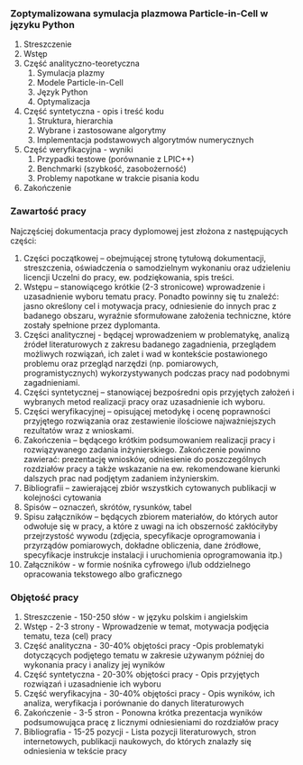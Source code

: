 ### Zoptymalizowana symulacja plazmowa Particle-in-Cell w języku Python
1. Streszczenie
2. Wstęp
3. Część analityczno-teoretyczna
    1. Symulacja plazmy
    2. Modele Particle-in-Cell
    3. Język Python
    4. Optymalizacja
4. Część syntetyczna - opis i treść kodu
    1. Struktura, hierarchia
    2. Wybrane i zastosowane algorytmy
    2. Implementacja podstawowych algorytmów numerycznych
5. Część weryfikacyjna - wyniki
    1. Przypadki testowe (porównanie z LPIC++)
    2. Benchmarki (szybkość, zasobożerność)
    3. Problemy napotkane w trakcie pisania kodu
6. Zakończenie

### Zawartość pracy
Najczęściej dokumentacja pracy dyplomowej jest złożona z następujących części:

1. Części początkowej – obejmującej stronę tytułową dokumentacji, streszczenia, oświadczenia o samodzielnym wykonaniu oraz udzieleniu licencji Uczelni do pracy, ew. podziękowania, spis treści.
2. Wstępu – stanowiącego krótkie (2-3 stronicowe) wprowadzenie i uzasadnienie wyboru tematu pracy. Ponadto powinny się tu znaleźć: jasno określony cel i motywacja pracy, odniesienie do innych prac z badanego obszaru, wyraźnie sformułowane założenia techniczne, które zostały spełnione przez dyplomanta.
3. Części analitycznej - będącej wprowadzeniem w problematykę, analizą źródeł literaturowych z zakresu badanego zagadnienia, przeglądem możliwych rozwiązań, ich zalet i wad w kontekście postawionego problemu oraz przegląd narzędzi (np. pomiarowych, programistycznych) wykorzystywanych podczas pracy nad podobnymi zagadnieniami.
4. Części syntetycznej – stanowiącej bezpośredni opis przyjętych założeń i wybranych metod realizacji pracy oraz uzasadnienie ich wyboru.
5. Części weryfikacyjnej – opisującej metodykę i ocenę poprawności przyjętego rozwiązania oraz zestawienie ilościowe najważniejszych rezultatów wraz z wnioskami.
6. Zakończenia – będącego krótkim podsumowaniem realizacji pracy i rozwiązywanego zadania inżynierskiego. Zakończenie powinno zawierać: prezentację wniosków, odniesienie do poszczególnych rozdziałów pracy a także wskazanie na ew. rekomendowane kierunki dalszych prac nad podjętym zadaniem inżynierskim.
7. Bibliografii – zawierającej zbiór wszystkich cytowanych publikacji w kolejności cytowania
8. Spisów – oznaczeń, skrótów, rysunków, tabel
9. Spisu załączników – będących zbiorem materiałów, do których autor odwołuje się
w pracy, a które z uwagi na ich obszerność zakłóciłyby przejrzystość wywodu (zdjęcia, specyfikacje oprogramowania i przyrządów pomiarowych, dokładne obliczenia, dane źródłowe, specyfikacje instrukcje instalacji i uruchomienia oprogramowania itp.)
10. Załączników  - w formie nośnika cyfrowego i/lub oddzielnego opracowania tekstowego albo graficznego

### Objętość pracy
1. Streszczenie - 150-250 słów - w języku polskim i angielskim
2. Wstęp - 2-3 strony - Wprowadzenie w temat, motywacja podjęcia tematu, teza (cel) pracy
3. Część analityczna - 30-40% objętości pracy -Opis problematyki dotyczących podjętego tematu w zakresie używanym później do wykonania pracy i analizy jej wyników
4. Część syntetyczna - 20-30% objętości pracy - Opis przyjętych rozwiązań i uzasadnienie ich wyboru
5. Część weryfikacyjna - 30-40% objętości pracy - Opis wyników, ich analiza, weryfikacja i porównanie do danych literaturowych
6. Zakończenie - 3-5 stron - Ponowna krótka prezentacja wyników podsumowująca pracę z licznymi odniesieniami do rozdziałów pracy
7. Bibliografia - 15-25 pozycji - Lista pozycji literaturowych, stron internetowych, publikacji naukowych, do których znalazły się odniesienia w tekście pracy
